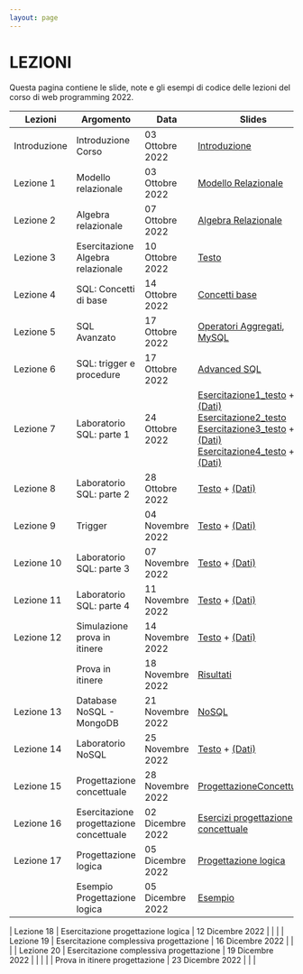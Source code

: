 ```yaml
---
layout: page
---
```


# LEZIONI
Questa pagina contiene le slide, note e gli esempi di codice delle lezioni del corso di web programming 2022.

| Lezioni    | Argomento                                                       | Data            | Slides                          | Codice/Altro      |
|------------|-----------------------------------------------------------------|-----------------|-------------------------------  |-------------|
| Introduzione  | Introduzione Corso                    | 03 Ottobre 2022   | [Introduzione](https://drive.google.com/file/d/1u_I_BZALl_8nyqxvalevX5x7dyJV4yRw/view?usp=sharing)                                         |             |
| Lezione 1  | Modello relazionale                      | 03 Ottobre 2022   | [Modello Relazionale](https://drive.google.com/file/d/15EaCh1d7VxnKTfylcErryjHwbERGk1Qo/view?usp=sharing)        |             |
| Lezione 2  | Algebra relazionale                      | 07 Ottobre 2022   | [Algebra Relazionale](https://drive.google.com/file/d/1A-qmts9eQMoQPqdN6f6_j1QWPLIntvNc/view?usp=sharing)                        |      [Link](https://drive.google.com/file/d/1xhLANQBfE-IPZenv5l__r-LpDB_vGVbi/view?usp=sharing)  |
| Lezione 3  | Esercitazione Algebra relazionale        | 10 Ottobre 2022   | [Testo](https://drive.google.com/file/d/1rKO9jEPbvPDXGFqN5TLWSCXxsN-ddXwu/view?usp=sharing)                        | [Soluzione](https://drive.google.com/file/d/1uICFMgfGmf_m8rTpIYTc1TPksi9_VrBH/view?usp=sharing)             |
| Lezione 4  | SQL: Concetti di base                    | 14 Ottobre 2022   | [Concetti base](https://drive.google.com/file/d/1zLyhfNtUqWMqimEtk2PAbZJsA6m6o6aS/view?usp=sharing)                        |             |
| Lezione 5  | SQL Avanzato                             | 17 Ottobre 2022   | [Operatori Aggregati](https://drive.google.com/file/d/1YqAuOcYnx2okRPGMOlK00QKvHX6t-Cf2/view?usp=sharing), [MySQL](https://drive.google.com/file/d/1vsvOpQil_n-gnUfZv1C0aTXPbk3eorOK/view?usp=sharing)                       | [Dati_es1](https://drive.google.com/file/d/1tuE5tC5BfNo53BtE35M-ITawzY5-AMdB/view?usp=sharing)            |
| Lezione 6  | SQL: trigger e procedure                 | 17 Ottobre 2022   |    [Advanced SQL](https://drive.google.com/file/d/1gwbvt1cCsAN91pKShpLmL8Oj_n_zUnp6/view?usp=sharing)                     |             |
| Lezione 7  | Laboratorio SQL: parte 1                 | 24 Ottobre 2022   | [Esercitazione1_testo](https://drive.google.com/file/d/1U7OOJdAS7KO35V79Vkql-YpQXpWCPwRe/view?usp=sharing) + [(Dati)](https://drive.google.com/file/d/122AD9a5xM8PO9B2fIntYr81e0XD-PYM0/view?usp=sharing) [Esercitazione2_testo](https://drive.google.com/file/d/1lpOeANRIWdL4h5ZbLlucaei8sS1Z3sCH/view?usp=sharing) [Esercitazione3_testo](https://drive.google.com/file/d/1UBj_yDPDhH0sH9tkBtHdZI0sey8b-94q/view?usp=sharing) + [(Dati)](https://drive.google.com/file/d/1Lso_VbmuBDzh7EZmy8xklQM3Bns2T-Uf/view?usp=sharing)  [Esercitazione4_testo](https://drive.google.com/file/d/1kx_pa-Yqc9-CLwG40t6fspy2g8xAlcDF/view?usp=sharing) + [(Dati)](https://drive.google.com/file/d/1eONZZMamy96_n-DegvjfJ5yCibyUjeG5/view?usp=sharing)                    | [Esercitazione1_soluzione](https://drive.google.com/file/d/1p-mm4RzjTjfpVHwOzRGYKUhoqb7TLbB7/view?usp=sharing)  [Esercitazione2_soluzione](https://drive.google.com/file/d/1sPkRf2ccJSsraYdD0l4YrZb3Ez7jEIkj/view?usp=sharing)  [Esercitazione3_soluzione](https://drive.google.com/file/d/1oIO4nZcUjdeIPyhyiAjkA2sRAOsOya-k/view?usp=sharing)  [Esercitazione4_soluzione](https://drive.google.com/file/d/1uu7KEYAfEzZPhewKmPiGe_MGt1cZvxsp/view?usp=sharing)         |
| Lezione 8  | Laboratorio SQL: parte 2                 | 28 Ottobre 2022   | [Testo](https://drive.google.com/file/d/10TcOD8hcc9jl-LfiqNhUKGGWNrj6JKLt/view?usp=sharing) + [(Dati)](https://drive.google.com/file/d/1eH-Y5O6zLPLvV3c3H4qK0SrZj5J58Ld_/view?usp=sharing)                       | [Soluzione](https://drive.google.com/file/d/1jXxiKd2K7mXKNMIn2Ie4CsNWnky-hbhs/view?usp=sharing)            |
| Lezione 9 | Trigger                                   | 04 Novembre 2022  |  [Testo](https://drive.google.com/file/d/1JpWTeehVDmm1EeO4l68mk74Y5I5KFLmv/view?usp=sharing) + [(Dati)](https://drive.google.com/file/d/17eOXx23Ur7ZIt_nNAMag4D53BlBiAU9z/view?usp=sharing)                       |     [Soluzione](https://drive.google.com/file/d/1LF4up44RX9ha5N1Vi_PxEgM3zd9VucNy/view?usp=sharing)         |
| Lezione 10 | Laboratorio SQL: parte 3                 | 07 Novembre 2022  |    [Testo](https://drive.google.com/file/d/1pbttccp4-NdnaE90PqPlc-5KEhYKgs4V/view?usp=sharing) + [(Dati)](https://drive.google.com/file/d/1dTAEG8rbLhUP7Gpno-ZeZBgRbVninQAp/view?usp=sharing) |     [Soluzione](https://drive.google.com/file/d/1FotFkD1SmioulpLCG5zzqGiOP32TVolV/view?usp=sharing)        |
| Lezione 11 | Laboratorio SQL: parte 4                 | 11 Novembre 2022  |    [Testo](https://drive.google.com/file/d/1mRWKu4KQrLdUTNLvo7KnSt1PISpCNCnb/view?usp=sharing) + [(Dati)](https://drive.google.com/file/d/1cXcNY4v-bQ5S_yA4X_ID9qMZe1GEueGZ/view?usp=sharing)                     |   [Soluzione](https://drive.google.com/file/d/12Z-vylNX0uOQqmvb7hS7y12YFQNtc2c1/view?usp=sharing)          |
| Lezione 12 | Simulazione prova in itinere             | 14 Novembre 2022  |   [Testo](https://drive.google.com/file/d/1_YcSMiG2r-j5_gkYtsCTBWINlie_lFp0/view?usp=sharing)  + [(Dati)](https://drive.google.com/file/d/18euh_Ov4_DCh9OymHIPlvDSUVkOdeDlo/view?usp=sharing)| [Soluzione](https://drive.google.com/file/d/1G5EJTd3QUSbpBP77APIb-zW8sSZmlGbg/view?usp=sharing)            |
|            | Prova in itinere               | 18 Novembre 2022  |        [Risultati](https://drive.google.com/file/d/1Q52Tmdu1wEix__IcpFng0Kj8h4Pl4boD/view?usp=sharing)                 |             |
| Lezione 13 | Database NoSQL - MongoDB                 | 21 Novembre 2022  |    [NoSQL](https://drive.google.com/file/d/1W4_aYwbzdaquzuzfpXw7h7pne60HvJB5/view?usp=sharing)                     |   [Esercizio_testo](https://drive.google.com/file/d/1nvLxDGR_t-WDJWiXnCn9gWLpbnOKjjvc/view?usp=sharing)  + [Dati](https://studentiunict-my.sharepoint.com/:u:/g/personal/concetto_spampinato_unict_it/EQATE4R5b7BEodSAT5hHzFQB43Bmpj2PcGxqQlsQArT8EQ?e=P9qnDR)|
| Lezione 14 | Laboratorio NoSQL                        | 25 Novembre 2022  |     [Testo](https://drive.google.com/file/d/1PUf2R25JiSu6lnkpaJbS2Vw2OmU0Xc0C/view?usp=sharing) + [(Dati)](https://drive.google.com/file/d/1ijUw0IAcVg2_ksmuJJlCvEo7agR2i5hi/view?usp=sharing)                    | [Soluzione](https://drive.google.com/file/d/1WshnZwtJIGAetTjtHgsPv81WfWu-P5I5/view?usp=sharing)            |
| Lezione 15 | Progettazione concettuale                | 28 Novembre 2022  |  [ProgettazioneConcettuale](https://drive.google.com/file/d/1ezh_2j3jAEUf34FCwuwAJoMlGPf3Rb-0/view?usp=sharing) |      |
| Lezione 16 | Esercitazione progettazione concettuale  | 02 Dicembre 2022  |        [Esercizi progettazione concettuale](https://drive.google.com/file/d/1LMxfR6CELuzYdcEBwfLq9mGu6x_IvnwL/view?usp=sharing)                                       |       [Soluzioni](https://drive.google.com/file/d/1BwEhxJ5ZVD109Blg-lU0ai-TYSFbM_iF/view?usp=sharing)      |
| Lezione 17 | Progettazione logica                     | 05 Dicembre 2022  |   [Progettazione logica](https://drive.google.com/file/d/1-QwGoyIi_bL4dAZxlEWRqg8nxjVGxhKe/view?usp=sharing)                      |    [Esercizio PC](https://drive.google.com/file/d/1CgEBZn7VHSn43iL63lluqt3YtwVE6Ct-/view?usp=sharing)         |
|  | Esempio Progettazione logica                       | 05 Dicembre 2022  |   [Esempio](https://drive.google.com/file/d/1R_c0-rhFuDaH3FoxJ--P-VShs14qW4bI/view?usp=sharing)                      |         |

| Lezione 18 | Esercitazione progettazione logica       | 12 Dicembre 2022  |                         |             |
| Lezione 19 | Esercitazione complessiva progettazione  | 16 Dicembre 2022  |                         |             |
| Lezione 20 | Esercitazione complessiva progettazione  | 19 Dicembre 2022  |                         |             |
|            | Prova in itinere progettazione           | 23 Dicembre 2022  |                         |             |





[404]: /web-programming-course/fallback
